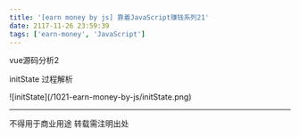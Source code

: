 ```yaml
---
title: '[earn money by js] 靠着JavaScript赚钱系列21'
date: 2117-11-26 23:59:39
tags: ['earn-money', 'JavaScript']
---
```

vue源码分析2

initState 过程解析
<div style="width:500px">
![initState](/1021-earn-money-by-js/initState.png)
</div>

----------------
不得用于商业用途 转载需注明出处

